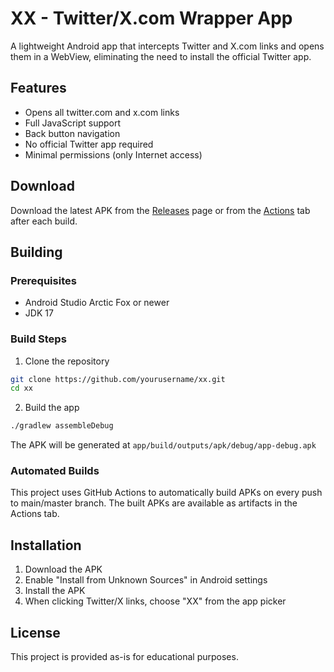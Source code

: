 # XX - Twitter/X.com Wrapper App

A lightweight Android app that intercepts Twitter and X.com links and opens them in a WebView, eliminating the need to install the official Twitter app.

## Features

- Opens all twitter.com and x.com links
- Full JavaScript support
- Back button navigation
- No official Twitter app required
- Minimal permissions (only Internet access)

## Download

Download the latest APK from the [Releases](../../releases) page or from the [Actions](../../actions) tab after each build.

## Building

### Prerequisites
- Android Studio Arctic Fox or newer
- JDK 17

### Build Steps

1. Clone the repository
```bash
git clone https://github.com/yourusername/xx.git
cd xx
```

2. Build the app
```bash
./gradlew assembleDebug
```

The APK will be generated at `app/build/outputs/apk/debug/app-debug.apk`

### Automated Builds

This project uses GitHub Actions to automatically build APKs on every push to main/master branch. The built APKs are available as artifacts in the Actions tab.

## Installation

1. Download the APK
2. Enable "Install from Unknown Sources" in Android settings
3. Install the APK
4. When clicking Twitter/X links, choose "XX" from the app picker

## License

This project is provided as-is for educational purposes.
